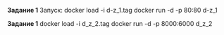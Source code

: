 

**Задание 1**
Запуск:
docker load -i d-z_1.tag
docker run -d -p 80:80 d-z_1

**Задание 1**
docker load -i d_z_2.tag
docker run -d -p 8000:6000 d_z_2